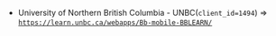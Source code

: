  - University of Northern British Columbia - UNBC(`client_id=1494`) => [`https://learn.unbc.ca/webapps/Bb-mobile-BBLEARN/`](https://learn.unbc.ca/webapps/Bb-mobile-BBLEARN/)
